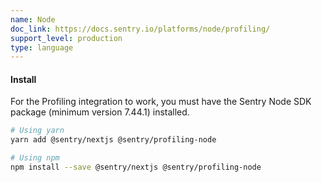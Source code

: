 ```yaml
---
name: Node
doc_link: https://docs.sentry.io/platforms/node/profiling/
support_level: production
type: language
---
```


#### Install

For the Profiling integration to work, you must have the Sentry Node SDK package (minimum version 7.44.1) installed.

```bash
# Using yarn
yarn add @sentry/nextjs @sentry/profiling-node

# Using npm
npm install --save @sentry/nextjs @sentry/profiling-node
```
